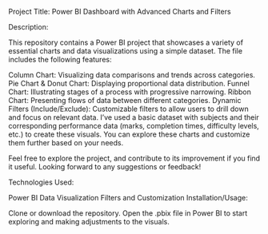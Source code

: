 Project Title: Power BI Dashboard with Advanced Charts and Filters

Description:

This repository contains a Power BI project that showcases a variety of essential charts and data visualizations using a simple dataset. The file includes the following features:

Column Chart: Visualizing data comparisons and trends across categories.
Pie Chart & Donut Chart: Displaying proportional data distribution.
Funnel Chart: Illustrating stages of a process with progressive narrowing.
Ribbon Chart: Presenting flows of data between different categories.
Dynamic Filters (Include/Exclude): Customizable filters to allow users to drill down and focus on relevant data.
I’ve used a basic dataset with subjects and their corresponding performance data (marks, completion times, difficulty levels, etc.) to create these visuals. You can explore these charts and customize them further based on your needs.

Feel free to explore the project, and contribute to its improvement if you find it useful. Looking forward to any suggestions or feedback!

Technologies Used:

Power BI
Data Visualization
Filters and Customization
Installation/Usage:

Clone or download the repository.
Open the .pbix file in Power BI to start exploring and making adjustments to the visuals.
